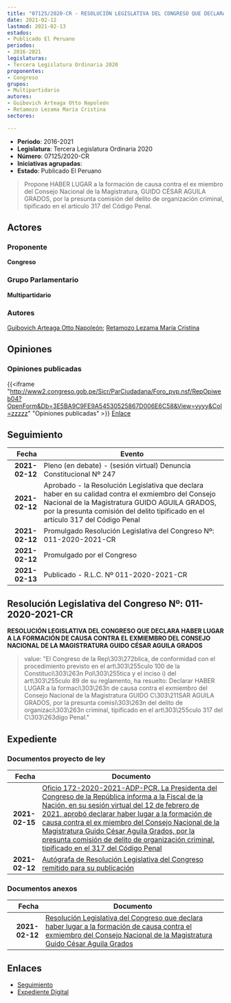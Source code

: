 ```yaml
---
title: "07125/2020-CR - RESOLUCIÓN LEGISLATIVA DEL CONGRESO QUE DECLARA HABER LUGAR A LA FORMACIÓN DE CAUSA CONTRA EL EXMIEMBRO DEL CONSEJO NACIONAL DE LA MAGISTRATURA GUIDO CÉSAR AGUILA GRADOS"
date: 2021-02-12
lastmod: 2021-02-13
estados:
- Publicado El Peruano
periodos:
- 2016-2021
legislaturas:
- Tercera Legislatura Ordinaria 2020
proponentes:
- Congreso
grupos:
- Multipartidario
autores:
- Guibovich Arteaga Otto Napoleón
- Retamozo Lezama María Cristina
sectores:

---
```

- **Periodo**: 2016-2021
- **Legislatura**: Tercera Legislatura Ordinaria 2020
- **Número**: 07125/2020-CR
- **Iniciativas agrupadas**: 
- **Estado**: Publicado El Peruano

> Propone HABER LUGAR a la formación de causa contra el ex miembro del Consejo Nacional de la Magistratura, GUIDO CÉSAR AGUILA GRADOS, por la presunta comisión del delito de organización criminal, tipificado en el artículo 317 del Código Penal.


## Actores

### Proponente

**Congreso**

### Grupo Parlamentario

**Multipartidario**

### Autores

[Guibovich Arteaga Otto Napoleón](mailto:mailto:oguibovich@congreso.gob.pe); [Retamozo Lezama María Cristina](mailto:mailto:mretamozo@congreso.gob.pe)

## Opiniones

### Opiniones publicadas

{{<iframe "http://www2.congreso.gob.pe/Sicr/ParCiudadana/Foro_pvp.nsf/RepOpiweb04?OpenForm&Db=3E5BA9C9FE9A54530525867D006E6C58&View=yyyy&Col=zzzzz" "Opiniones publicadas" >}}
[Enlace](http://www2.congreso.gob.pe/Sicr/ParCiudadana/Foro_pvp.nsf/RepOpiweb04?OpenForm&Db=3E5BA9C9FE9A54530525867D006E6C58&View=yyyy&Col=zzzzz)


## Seguimiento

| Fecha | Evento |
|------:|--------|
| **2021-02-12** | Pleno (en debate) - (sesión virtual) Denuncia Constitucional Nº 247 |
| **2021-02-12** | Aprobado - la Resolución Legislativa que declara haber en su calidad contra el exmiembro del Consejo Nacional de la Magistratura GUIDO AGUILA GRADOS, por la presunta comisión del delito tipificado en el artículo 317 del Código Penal |
| **2021-02-12** | Promulgado Resolución Legislativa del Congreso Nº: 011-2020-2021-CR |
| **2021-02-12** | Promulgado por el Congreso |
| **2021-02-13** | Publicado - R.L.C. Nº 011-2020-2021-CR |

## Resolución Legislativa del Congreso Nº: 011-2020-2021-CR

**RESOLUCIÓN LEGISLATIVA DEL CONGRESO QUE DECLARA HABER LUGAR A LA FORMACIÓN DE CAUSA CONTRA EL EXMIEMBRO DEL CONSEJO NACIONAL DE LA MAGISTRATURA GUIDO CÉSAR AGUILA GRADOS**

> value: "El Congreso de la Rep\303\272blica, de conformidad con el procedimiento previsto en el art\303\255culo 100 de la Constituci\303\263n Pol\303\255tica y el inciso i) del art\303\255culo 89 de su reglamento, ha resuelto: Declarar HABER LUGAR a la formaci\303\263n de causa contra el exmiembro del Consejo Nacional de la Magistratura GUIDO C\303\211SAR AGUILA GRADOS, por la presunta comisi\303\263n del delito de organizaci\303\263n criminal, tipificado en el art\303\255culo 317 del C\303\263digo Penal."


## Expediente

### Documentos proyecto de ley

| Fecha | Documento |
|------:|-----------|
| **2021-02-15** | [Oficio 172-2020-2021-ADP-PCR. La Presidenta del Congreso de la República informa a la Fiscal de la Nación, en su sesión virtual del 12 de febrero de 2021, aprobó declarar haber lugar a la formación de causa contra el ex miembro del Consejo Nacional de la Magistratura Guido César Aguila Grados, por la presunta comisión de delito de organización criminal, tipificado en el 317 del Código Penal](http://www.leyes.congreso.gob.pe/Documentos/2016_2021/Oficios/Presidencia_del_Congreso/OFICIO-172-2020-2021-ADP-PCR.pdf) |
| **2021-02-12** | [Autógrafa de Resolución Legislativa del Congreso remitido para su publicación](http://www.leyes.congreso.gob.pe/Documentos/2016_2021/Autografas/Resolucion_Legislativa_del_Congreso/AU0712520210212.pdf) |

### Documentos anexos

| Fecha | Documento |
|------:|-----------|
| **2021-02-12** | [Resolución Legislativa del Congreso que declara haber lugar a la formación de causa contra el exmiembro del Consejo Nacional de la Magistratura Guido César Aguila Grados](http://www.leyes.congreso.gob.pe/Documentos/2016_2021/Proyectos_de_Ley_y_de_Resoluciones_Legislativas/PL07125-20210212.pdf) |

## Enlaces

- [Seguimiento](http://www2.congreso.gob.pe/Sicr/TraDocEstProc/CLProLey2016.nsf/f7fff46988ca05b1052578e100829cc7/f6a4d76fdf11ec2b0525867e006066d3?OpenDocument)
- [Expediente Digital](http://www2.congreso.gob.pe/Sicr/TraDocEstProc/Expvirt_2011.nsf/visbusqptramdoc1621/07125?opendocument)

